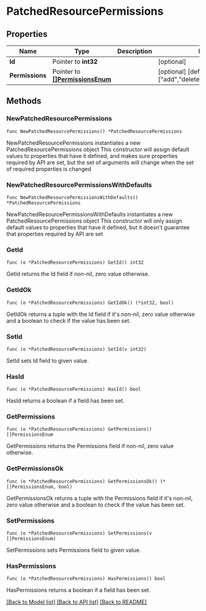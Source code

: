 # PatchedResourcePermissions

## Properties

Name | Type | Description | Notes
------------ | ------------- | ------------- | -------------
**Id** | Pointer to **int32** |  | [optional] 
**Permissions** | Pointer to [**[]PermissionsEnum**](PermissionsEnum.md) |  | [optional] [default to ["add","delete","change","view"]]

## Methods

### NewPatchedResourcePermissions

`func NewPatchedResourcePermissions() *PatchedResourcePermissions`

NewPatchedResourcePermissions instantiates a new PatchedResourcePermissions object
This constructor will assign default values to properties that have it defined,
and makes sure properties required by API are set, but the set of arguments
will change when the set of required properties is changed

### NewPatchedResourcePermissionsWithDefaults

`func NewPatchedResourcePermissionsWithDefaults() *PatchedResourcePermissions`

NewPatchedResourcePermissionsWithDefaults instantiates a new PatchedResourcePermissions object
This constructor will only assign default values to properties that have it defined,
but it doesn't guarantee that properties required by API are set

### GetId

`func (o *PatchedResourcePermissions) GetId() int32`

GetId returns the Id field if non-nil, zero value otherwise.

### GetIdOk

`func (o *PatchedResourcePermissions) GetIdOk() (*int32, bool)`

GetIdOk returns a tuple with the Id field if it's non-nil, zero value otherwise
and a boolean to check if the value has been set.

### SetId

`func (o *PatchedResourcePermissions) SetId(v int32)`

SetId sets Id field to given value.

### HasId

`func (o *PatchedResourcePermissions) HasId() bool`

HasId returns a boolean if a field has been set.

### GetPermissions

`func (o *PatchedResourcePermissions) GetPermissions() []PermissionsEnum`

GetPermissions returns the Permissions field if non-nil, zero value otherwise.

### GetPermissionsOk

`func (o *PatchedResourcePermissions) GetPermissionsOk() (*[]PermissionsEnum, bool)`

GetPermissionsOk returns a tuple with the Permissions field if it's non-nil, zero value otherwise
and a boolean to check if the value has been set.

### SetPermissions

`func (o *PatchedResourcePermissions) SetPermissions(v []PermissionsEnum)`

SetPermissions sets Permissions field to given value.

### HasPermissions

`func (o *PatchedResourcePermissions) HasPermissions() bool`

HasPermissions returns a boolean if a field has been set.


[[Back to Model list]](../README.md#documentation-for-models) [[Back to API list]](../README.md#documentation-for-api-endpoints) [[Back to README]](../README.md)


